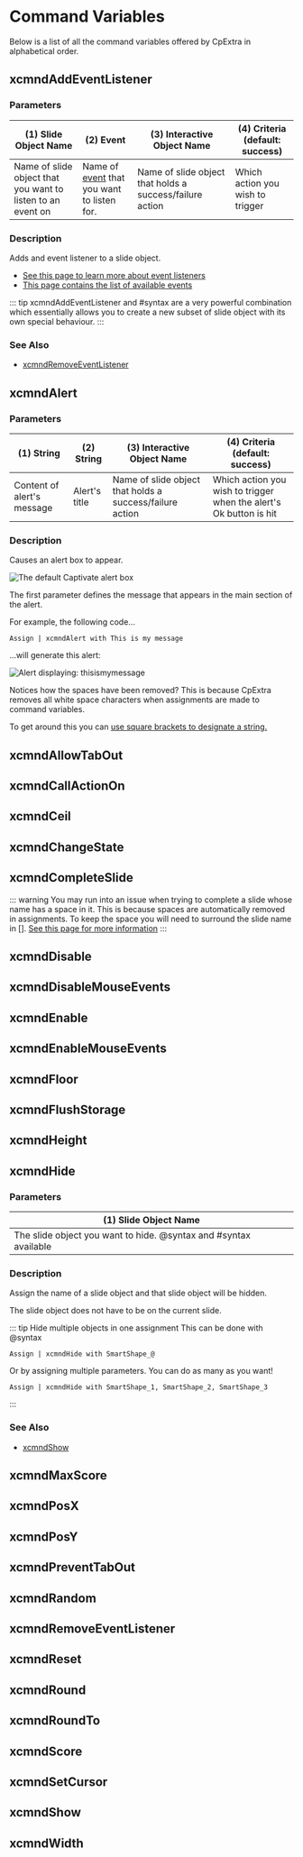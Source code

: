 # Command Variables

Below is a list of all the command variables offered by CpExtra in alphabetical order.

## xcmndAddEventListener

### Parameters

| (1) Slide Object Name                                       | (2) Event                                                                | (3) Interactive Object Name                              | (4) Criteria (default: success)  |
| ----------------------------------------------------------- | ------------------------------------------------------------------------ | -------------------------------------------------------- | -------------------------------- |
| Name of slide object that you want to listen to an event on | Name of [event](../../features/events-list) that you want to listen for. | Name of slide object that holds a success/failure action | Which action you wish to trigger |

### Description

Adds and event listener to a slide object.

- [See this page to learn more about event listeners](../../features/event-listeners)
- [This page contains the list of available events](../../features/events-list)

::: tip
xcmndAddEventListener and #syntax are a very powerful combination which essentially allows you to create a new subset of slide object with its own special behaviour.
:::

### See Also

- [xcmndRemoveEventListener](#xcmndremoveeventlistener)

## xcmndAlert

### Parameters

| (1) String                 | (2) String    | (3) Interactive Object Name                              | (4) Criteria (default: success)                                    |
| -------------------------- | ------------- | -------------------------------------------------------- | ------------------------------------------------------------------ |
| Content of alert's message | Alert's title | Name of slide object that holds a success/failure action | Which action you wish to trigger when the alert's Ok button is hit |

### Description
Causes an alert box to appear.

<img :src="$withBase('/img/alert-hello-world.png')" alt="The default Captivate alert box">

The first parameter defines the message that appears in the main section of the alert.

For example, the following code...

```
Assign | xcmndAlert with This is my message
```

...will generate this alert:

<img :src="$withBase('/img/alert-no-spaces.png')" alt="Alert displaying: thisismymessage">

Notices how the spaces have been removed? This is because CpExtra removes all white space characters when assignments are made to command variables.

To get around this you can [use square brackets to designate a string.](./special-behaviour.html#for-string-values)

## xcmndAllowTabOut

## xcmndCallActionOn

## xcmndCeil

## xcmndChangeState

## xcmndCompleteSlide

::: warning
You may run into an issue when trying to complete a slide whose name has a space in it. This is because spaces are automatically removed in assignments. To keep the space you will need to surround the slide name in []. [See this page for more information](./special-behaviour.html#for-string-values)
:::

## xcmndDisable

## xcmndDisableMouseEvents

## xcmndEnable

## xcmndEnableMouseEvents

## xcmndFloor

## xcmndFlushStorage

## xcmndHeight

## xcmndHide

### Parameters

| (1) Slide Object Name                                            |
| ---------------------------------------------------------------- |
| The slide object you want to hide. @syntax and #syntax available |

### Description

Assign the name of a slide object and that slide object will be hidden.

The slide object does not have to be on the current slide.

::: tip Hide multiple objects in one assignment
This can be done with @syntax

```
Assign | xcmndHide with SmartShape_@
```

Or by assigning multiple parameters. You can do as many as you want!

```
Assign | xcmndHide with SmartShape_1, SmartShape_2, SmartShape_3
```

:::

### See Also

- [xcmndShow](#xcmndShow)

## xcmndMaxScore

## xcmndPosX

## xcmndPosY

## xcmndPreventTabOut

## xcmndRandom

## xcmndRemoveEventListener

## xcmndReset

## xcmndRound

## xcmndRoundTo

## xcmndScore

## xcmndSetCursor

## xcmndShow

## xcmndWidth
